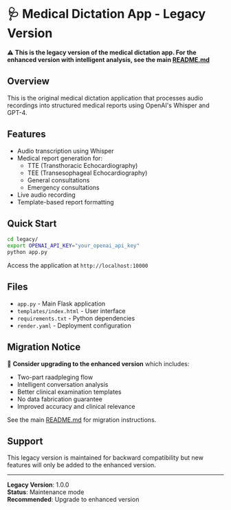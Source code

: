 # 🩺 Medical Dictation App - Legacy Version

⚠️ **This is the legacy version of the medical dictation app. For the enhanced version with intelligent analysis, see the main [README.md](../README.md)**

## Overview

This is the original medical dictation application that processes audio recordings into structured medical reports using OpenAI's Whisper and GPT-4.

## Features

- Audio transcription using Whisper
- Medical report generation for:
  - TTE (Transthoracic Echocardiography)
  - TEE (Transesophageal Echocardiography)
  - General consultations
  - Emergency consultations
- Live audio recording
- Template-based report formatting

## Quick Start

```bash
cd legacy/
export OPENAI_API_KEY="your_openai_api_key"
python app.py
```

Access the application at `http://localhost:10000`

## Files

- `app.py` - Main Flask application
- `templates/index.html` - User interface
- `requirements.txt` - Python dependencies
- `render.yaml` - Deployment configuration

## Migration Notice

🔄 **Consider upgrading to the enhanced version** which includes:
- Two-part raadpleging flow
- Intelligent conversation analysis
- Better clinical examination templates
- No data fabrication guarantee
- Improved accuracy and clinical relevance

See the main [README.md](../README.md) for migration instructions.

## Support

This legacy version is maintained for backward compatibility but new features will only be added to the enhanced version.

---

**Legacy Version**: 1.0.0  
**Status**: Maintenance mode  
**Recommended**: Upgrade to enhanced version

